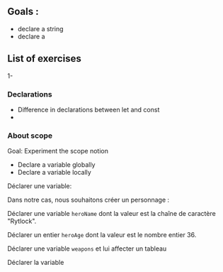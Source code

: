 ## Goals :
 - declare a string
 - declare a 

## List of exercises

1- 

### Declarations

- Difference in declarations between let and const
- 

### About scope

Goal: Experiment the scope notion

- Declare a variable globally
- Declare a variable locally

Déclarer une variable:

Dans notre cas, nous souhaitons créer un personnage :

Déclarer une variable ``heroName`` dont la valeur est la chaîne de caractère "Rytlock".

Déclarer un entier ``heroAge`` dont la valeur est le nombre entier 36.

Déclarer une variable ``weapons`` et lui affecter un tableau

Déclarer la variable